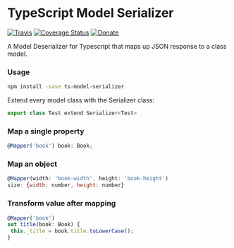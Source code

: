 # TypeScript Model Serializer

[![Travis](https://travis-ci.org/Hybral/ts-model-serializer.svg?branch=master)](https://travis-ci.org/Hybral/ts-model-serializer)
[![Coverage Status](https://coveralls.io/repos/github/Hybral/ts-model-serializer/badge.svg?branch=master)](https://coveralls.io/github/Hybral/ts-model-serializer?branch=master)
[![Donate](https://img.shields.io/badge/donate-paypal-blue.svg)](paypal.me/hybral)

A Model Deserializer for Typescript that maps up JSON response to a class model.

### Usage

```bash
npm install -save ts-model-serializer
```

Extend every model class with the Serializer class:

```javascript
export class Test extend Serializer<Test>
```

### Map a single property

 ```javascript
 @Mapper('book') book: Book;
 ```
 
### Map an object

```javascript
@Mapper(width: 'book-width', height: 'book-height')
size: {width: number, height: number}
```

### Transform value after mapping

```javascript
@Mapper('book')
set title(book: Book) {
 this._title = book.title.toLowerCase();
}
```
